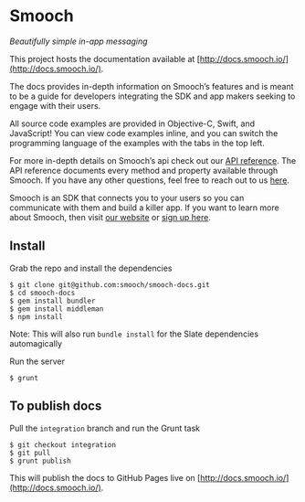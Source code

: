# Smooch
*Beautifully simple in-app messaging*

This project hosts the documentation available at [http://docs.smooch.io/](http://docs.smooch.io/).

The docs provides in-depth information on Smooch’s features and is meant to be a guide for developers integrating the SDK and app makers seeking to engage with their users.

All source code examples are provided in Objective-C, Swift, and JavaScript! You can view code examples inline, and you can switch the programming language of the examples with the tabs in the top left.

For more in-depth details on Smooch’s api check out our [API reference](http://docs.smooch.io/api/). The API reference documents every method and property available through Smooch. If you have any other questions, feel free to reach out to us [here](mailto:help@smooch.io).

Smooch is an SDK that connects you to your users so you can communicate with them and build a killer app. If you want to learn more about Smooch, then visit [our website](https://smooch.io) or [sign up here](https://app.smooch.io/signup).

## Install

Grab the repo and install the dependencies

    $ git clone git@github.com:smooch/smooch-docs.git
    $ cd smooch-docs
    $ gem install bundler
    $ gem install middleman
    $ npm install

Note: This will also run `bundle install` for the Slate dependencies automagically

Run the server

    $ grunt

## To publish docs

Pull the `integration` branch and run the Grunt task

    $ git checkout integration
    $ git pull
    $ grunt publish

This will publish the docs to GitHub Pages live on [http://docs.smooch.io/](http://docs.smooch.io/).
